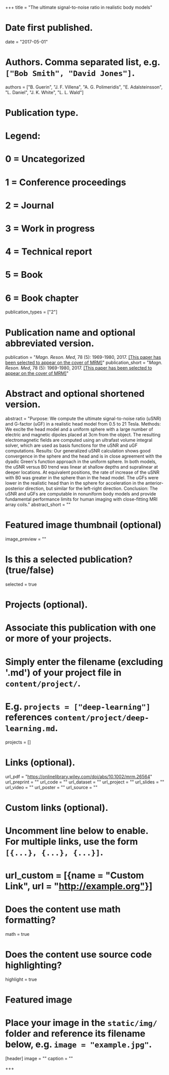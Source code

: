 +++
title = "The ultimate signal-to-noise ratio in realistic body models"

# Date first published.
date = "2017-05-01"

# Authors. Comma separated list, e.g. `["Bob Smith", "David Jones"]`.
authors = ["B. Guerin", "J. F. Villena", "A. G. Polimeridis", "E. Adalsteinsson", "L. Daniel", "J. K. White", "L. L. Wald"]

# Publication type.
# Legend:
# 0 = Uncategorized
# 1 = Conference proceedings
# 2 = Journal
# 3 = Work in progress
# 4 = Technical report
# 5 = Book
# 6 = Book chapter
publication_types = ["2"]

# Publication name and optional abbreviated version.
publication = "*Magn. Reson. Med*, 78 (5): 1969-1980, 2017. [[This paper has been selected to appear on the cover of MRM]](https://onlinelibrary.wiley.com/doi/epdf/10.1002/mrm.26449)"
publication_short = "*Magn. Reson. Med*, 78 (5): 1969-1980, 2017. [[This paper has been selected to appear on the cover of MRM]](https://onlinelibrary.wiley.com/doi/epdf/10.1002/mrm.26449)"


# Abstract and optional shortened version.
abstract = "Purpose: We compute the ultimate signal-to-noise ratio (uSNR) and G-factor (uGF) in a realistic head model from 0.5 to 21 Tesla. Methods: We excite the head model and a uniform sphere with a large number of electric and magnetic dipoles placed at 3cm from the object. The resulting electromagnetic fields are computed using an ultrafast volume integral solver, which are used as basis functions for the uSNR and uGF computations. Results: Our generalized uSNR calculation shows good convergence in the sphere and the head and is in close agreement with the dyadic Green's function approach in the uniform sphere. In both models, the uSNR versus B0 trend was linear at shallow depths and supralinear at deeper locations. At equivalent positions, the rate of increase of the uSNR with B0 was greater in the sphere than in the head model. The uGFs were lower in the realistic head than in the sphere for acceleration in the anterior-posterior direction, but similar for the left-right direction. Conclusion: The uSNR and uGFs are computable in nonuniform body models and provide fundamental performance limits for human imaging with close-fitting MRI array coils."
abstract_short = ""

# Featured image thumbnail (optional)
image_preview = ""

# Is this a selected publication? (true/false)
selected = true

# Projects (optional).
#   Associate this publication with one or more of your projects.
#   Simply enter the filename (excluding '.md') of your project file in `content/project/`.
#   E.g. `projects = ["deep-learning"]` references `content/project/deep-learning.md`.
projects = []

# Links (optional).
url_pdf = "https://onlinelibrary.wiley.com/doi/abs/10.1002/mrm.26564"
url_preprint = ""
url_code = ""
url_dataset = ""
url_project = ""
url_slides = ""
url_video = ""
url_poster = ""
url_source = ""

# Custom links (optional).
#   Uncomment line below to enable. For multiple links, use the form `[{...}, {...}, {...}]`.
# url_custom = [{name = "Custom Link", url = "http://example.org"}]

# Does the content use math formatting?
math = true

# Does the content use source code highlighting?
highlight = true

# Featured image
# Place your image in the `static/img/` folder and reference its filename below, e.g. `image = "example.jpg"`.
[header]
image = ""
caption = ""

+++
